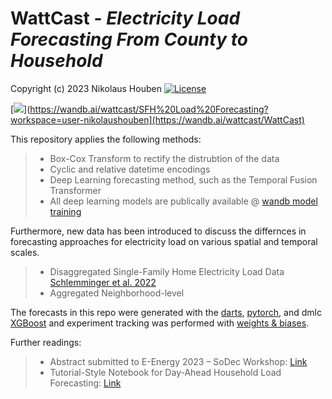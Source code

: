 # WattCast - *Electricity Load Forecasting From County to Household*


Copyright (c) 2023 Nikolaus Houben
[![License](https://img.shields.io/badge/License-Apache%202.0-blue.svg)](https://opensource.org/licenses/Apache-2.0)

[![](https://raw.githubusercontent.com/wandb/assets/main/wandb-github-badge-gradient.svg)](https://wandb.ai/wattcast/SFH%20Load%20Forecasting?workspace=user-nikolaushouben](https://wandb.ai/wattcast/WattCast)

This repository applies the following methods:

> * Box-Cox Transform to rectify the distrubtion of the data 
> * Cyclic and relative datetime encodings 
> * Deep Learning forecasting method, such as the Temporal Fusion Transformer
> * All deep learning models are publically available @ [wandb model training](https://wandb.ai/nikolaushouben/load_forecasting_lbl)

Furthermore, new data has been introduced to discuss the differnces in forecasting approaches for electricity load on various spatial and temporal scales.

> * Disaggregated Single-Family Home Electricity Load Data [Schlemminger et al. 2022](https://zenodo.org/record/5642902#.ZBjEVcLMIuU)
> * Aggregated Neighborhood-level

The forecasts in this repo were generated with the [darts](https://unit8co.github.io/darts/README.html), [pytorch](https://pytorch.org/), and dmlc [XGBoost](https://xgboost.ai/) and experiment tracking was performed with [weights & biases](https://wandb.ai/site).


Further readings:

> * Abstract submitted to E-Energy 2023 – SoDec Workshop: [Link]()
> * Tutorial-Style Notebook for Day-Ahead Household Load Forecasting: [Link](https://wandb.ai/wattcast/XGBoost/reports/A-Recipe-to-Forecast-the-Electricity-Load-in-a-Household-without-Deep-Learning--Vmlldzo0MjAwNzAz)
